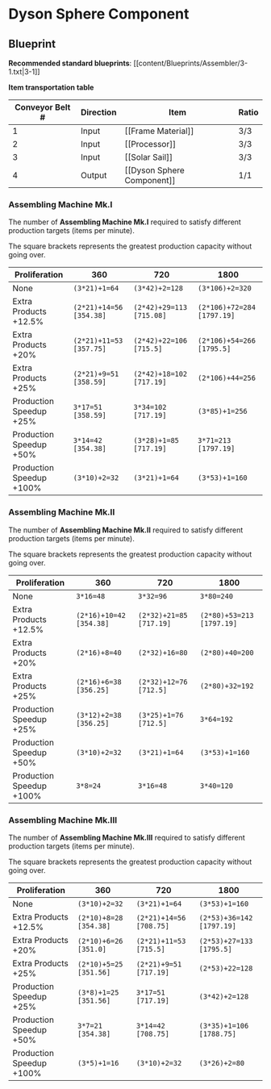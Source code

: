 # Dyson Sphere Component

## Blueprint

**Recommended standard blueprints**: [[content/Blueprints/Assembler/3-1.txt|3-1]]

**Item transportation table**

| Conveyor Belt # | Direction | Item                       | Ratio |
| --------------- | --------- | -------------------------- | ----- |
| 1               | Input     | [[Frame Material]]         | 3/3   |
| 2               | Input     | [[Processor]]              | 3/3   |
| 3               | Input     | [[Solar Sail]]             | 3/3   |
| 4               | Output    | [[Dyson Sphere Component]] | 1/1   |

### Assembling Machine Mk.I

The number of **Assembling Machine Mk.I** required to satisfy different production targets (items per minute).

The square brackets represents the greatest production capacity without going over.

| Proliferation            | 360                     | 720                      | 1800                       |
| ------------------------ | ----------------------- | ------------------------ | -------------------------- |
| None                     | `(3*21)+1=64`           | `(3*42)+2=128`           | `(3*106)+2=320`            |
| Extra Products +12.5%    | `(2*21)+14=56 [354.38]` | `(2*42)+29=113 [715.08]` | `(2*106)+72=284 [1797.19]` |
| Extra Products +20%      | `(2*21)+11=53 [357.75]` | `(2*42)+22=106 [715.5]`  | `(2*106)+54=266 [1795.5]`  |
| Extra Products +25%      | `(2*21)+9=51 [358.59]`  | `(2*42)+18=102 [717.19]` | `(2*106)+44=256`           |
| Production Speedup +25%  | `3*17=51 [358.59]`      | `3*34=102 [717.19]`      | `(3*85)+1=256`             |
| Production Speedup +50%  | `3*14=42 [354.38]`      | `(3*28)+1=85 [717.19]`   | `3*71=213 [1797.19]`       |
| Production Speedup +100% | `(3*10)+2=32`           | `(3*21)+1=64`            | `(3*53)+1=160`             |

### Assembling Machine Mk.II

The number of **Assembling Machine Mk.II** required to satisfy different production targets (items per minute).

The square brackets represents the greatest production capacity without going over.

| Proliferation            | 360                     | 720                     | 1800                      |
| ------------------------ | ----------------------- | ----------------------- | ------------------------- |
| None                     | `3*16=48`               | `3*32=96`               | `3*80=240`                |
| Extra Products +12.5%    | `(2*16)+10=42 [354.38]` | `(2*32)+21=85 [717.19]` | `(2*80)+53=213 [1797.19]` |
| Extra Products +20%      | `(2*16)+8=40`           | `(2*32)+16=80`          | `(2*80)+40=200`           |
| Extra Products +25%      | `(2*16)+6=38 [356.25]`  | `(2*32)+12=76 [712.5]`  | `(2*80)+32=192`           |
| Production Speedup +25%  | `(3*12)+2=38 [356.25]`  | `(3*25)+1=76 [712.5]`   | `3*64=192`                |
| Production Speedup +50%  | `(3*10)+2=32`           | `(3*21)+1=64`           | `(3*53)+1=160`            |
| Production Speedup +100% | `3*8=24`                | `3*16=48`               | `3*40=120`                |

### Assembling Machine Mk.III

The number of **Assembling Machine Mk.III** required to satisfy different production targets (items per minute).

The square brackets represents the greatest production capacity without going over.

| Proliferation            | 360                    | 720                     | 1800                      |
| ------------------------ | ---------------------- | ----------------------- | ------------------------- |
| None                     | `(3*10)+2=32`          | `(3*21)+1=64`           | `(3*53)+1=160`            |
| Extra Products +12.5%    | `(2*10)+8=28 [354.38]` | `(2*21)+14=56 [708.75]` | `(2*53)+36=142 [1797.19]` |
| Extra Products +20%      | `(2*10)+6=26 [351.0]`  | `(2*21)+11=53 [715.5]`  | `(2*53)+27=133 [1795.5]`  |
| Extra Products +25%      | `(2*10)+5=25 [351.56]` | `(2*21)+9=51 [717.19]`  | `(2*53)+22=128`           |
| Production Speedup +25%  | `(3*8)+1=25 [351.56]`  | `3*17=51 [717.19]`      | `(3*42)+2=128`            |
| Production Speedup +50%  | `3*7=21 [354.38]`      | `3*14=42 [708.75]`      | `(3*35)+1=106 [1788.75]`  |
| Production Speedup +100% | `(3*5)+1=16`           | `(3*10)+2=32`           | `(3*26)+2=80`             |
